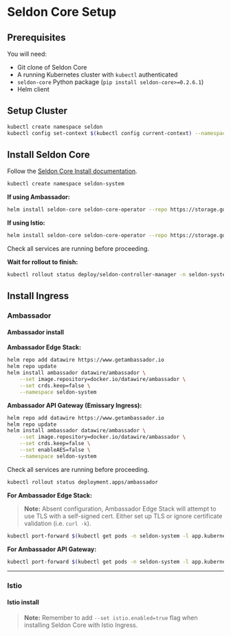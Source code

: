 # Seldon Core Setup

## Prerequisites

You will need:

- Git clone of Seldon Core
- A running Kubernetes cluster with `kubectl` authenticated
- `seldon-core` Python package (`pip install seldon-core>=0.2.6.1`)
- Helm client

## Setup Cluster

```bash
kubectl create namespace seldon
kubectl config set-context $(kubectl config current-context) --namespace=seldon
```

## Install Seldon Core

Follow the [Seldon Core Install documentation](https://docs.seldon.io/projects/seldon-core/en/latest/workflow/install.html).

```bash
kubectl create namespace seldon-system
```

**If using Ambassador:**
```bash
helm install seldon-core seldon-core-operator --repo https://storage.googleapis.com/seldon-charts --set ambassador.enabled=true --set usageMetrics.enabled=true --namespace seldon-system
```

**If using Istio:**
```bash
helm install seldon-core seldon-core-operator --repo https://storage.googleapis.com/seldon-charts --set istio.enabled=true --set usageMetrics.enabled=true --namespace seldon-system
```

Check all services are running before proceeding.

**Wait for rollout to finish:**
```bash
kubectl rollout status deploy/seldon-controller-manager -n seldon-system
```

## Install Ingress

### Ambassador

#### Ambassador install

**Ambassador Edge Stack:**
```bash
helm repo add datawire https://www.getambassador.io
helm repo update
helm install ambassador datawire/ambassador \
    --set image.repository=docker.io/datawire/ambassador \
    --set crds.keep=false \
    --namespace seldon-system
```

**Ambassador API Gateway (Emissary Ingress):**
```bash
helm repo add datawire https://www.getambassador.io
helm repo update
helm install ambassador datawire/ambassador \
    --set image.repository=docker.io/datawire/ambassador \
    --set crds.keep=false \
    --set enableAES=false \
    --namespace seldon-system
```

Check all services are running before proceeding.

```bash
kubectl rollout status deployment.apps/ambassador
```

**For Ambassador Edge Stack:**

> **Note:** Absent configuration, Ambassador Edge Stack will attempt to use TLS with a self-signed cert. Either set up TLS or ignore certificate validation (i.e. `curl -k`).

```bash
kubectl port-forward $(kubectl get pods -n seldon-system -l app.kubernetes.io/name=ambassador -o jsonpath='{.items[0].metadata.name}') -n seldon-system 8003:8443
```

**For Ambassador API Gateway:**
```bash
kubectl port-forward $(kubectl get pods -n seldon-system -l app.kubernetes.io/name=ambassador -o jsonpath='{.items[0].metadata.name}') -n seldon-system 8003:8080
```

---

### Istio

#### Istio install

> **Note:** Remember to add `--set istio.enabled=true` flag when installing Seldon Core with Istio Ingress. 
